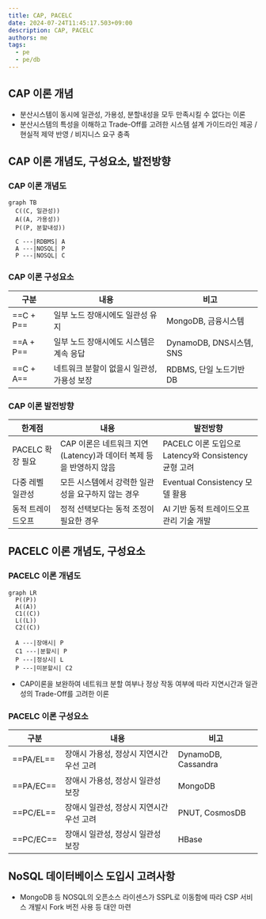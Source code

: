 ```yaml
---
title: CAP, PACELC
date: 2024-07-24T11:45:17.503+09:00
description: CAP, PACELC
authors: me
tags:
  - pe
  - pe/db
---
```


## CAP 이론 개념

- 분산시스템이 동시에 일관성, 가용성, 분할내성을 모두 만족시킬 수 없다는 이론
- 분산시스템의 특성을 이해하고 Trade-Off를 고려한 시스템 설계 가이드라인 제공 / 현실적 제약 반영 / 비지니스 요구 충족

## CAP 이론 개념도, 구성요소, 발전방향

### CAP 이론 개념도

```mermaid
graph TB
  C((C, 일관성))
  A((A, 가용성))
  P((P, 분할내성))

  C ---|RDBMS| A
  A ---|NOSQL| P
  P ---|NOSQL| C
```

### CAP 이론 구성요소

| 구분 | 내용 | 비고 |
| --- | --- | --- |
| ==C + P== | 일부 노드 장애시에도 일관성 유지 | MongoDB, 금융시스템 |
| ==A + P== | 일부 노드 장애시에도 시스템은 계속 응답 | DynamoDB, DNS시스템, SNS |
| ==C + A== | 네트워크 분할이 없을시 일관성, 가용성 보장 | RDBMS, 단일 노드기반 DB |

### CAP 이론 발전방향

| 한계점 | 내용 | 발전방향 |
| --- | --- | --- |
| PACELC 확장 필요 | CAP 이론은 네트워크 지연(Latency)과 데이터 복제 등을 반영하지 않음 | PACELC 이론 도입으로 Latency와 Consistency 균형 고려 |
| 다중 레벨 일관성 | 모든 시스템에서 강력한 일관성을 요구하지 않는 경우 | Eventual Consistency 모델 활용 |
| 동적 트레이드오프 | 정적 선택보다는 동적 조정이 필요한 경우 | AI 기반 동적 트레이드오프 관리 기술 개발 |

## PACELC 이론 개념도, 구성요소

### PACELC 이론 개념도

```mermaid
graph LR
  P((P))
  A((A))
  C1((C))
  L((L))
  C2((C))

  A ---|장애시| P
  C1 ---|분할시| P
  P ---|정상시| L
  P ---|미분할시| C2
```

- CAP이론을 보완하여 네트워크 분할 여부나 정상 작동 여부에 따라 지연시간과 일관성의 Trade-Off를 고려한 이론

### PACELC 이론 구성요소

| 구분 | 내용 | 비고 |
| --- | --- | --- |
| ==PA/EL== | 장애시 가용성, 정상시 지연시간 우선 고려 | DynamoDB, Cassandra |
| ==PA/EC== | 장애시 가용성, 정상시 일관성 보장 | MongoDB |
| ==PC/EL== | 장애시 일관성, 정상시 지연시간 우선 고려 | PNUT, CosmosDB |
| ==PC/EC== | 장애시 일관성, 정상시 일관성 보장 | HBase |

## NoSQL 데이터베이스 도입시 고려사항

- MongoDB 등 NOSQL의 오픈소스 라이센스가 SSPL로 이동함에 따라 CSP 서비스 개발시 Fork 버전 사용 등 대안 마련
